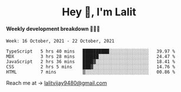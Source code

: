 <h1 align="center">Hey 👋, I'm Lalit</h1>

#### Weekly development breakdown 👨🏻‍💻
<!--START_SECTION:waka-->
```text
Week: 16 October, 2021 - 22 October, 2021

TypeScript   5 hrs 40 mins   ██████████░░░░░░░░░░░░░░░   39.97 % 
MDX          3 hrs 28 mins   ██████░░░░░░░░░░░░░░░░░░░   24.47 % 
JavaScript   2 hrs 36 mins   ████▓░░░░░░░░░░░░░░░░░░░░   18.41 % 
CSS          2 hrs 5 mins    ███▓░░░░░░░░░░░░░░░░░░░░░   14.76 % 
HTML         7 mins          ▒░░░░░░░░░░░░░░░░░░░░░░░░   00.86 % 
```
<!--END_SECTION:waka-->

Reach me at → lalitvijay9480@gmail.com
